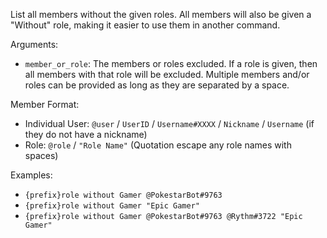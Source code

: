 List all members without the given roles. All members will also be given a "Without" role, making it easier to use them in another command.

Arguments:
* `member_or_role`: The members or roles excluded. If a role is given, then all members with that role will be excluded. Multiple members and/or roles can be provided as long as they are separated by a space.

Member Format:
* Individual User: `@user` / `UserID` / `Username#XXXX` / `Nickname` / `Username` (if they do not have a nickname)
* Role: `@role` / `"Role Name"` (Quotation escape any role names with spaces)

Examples:
* `{prefix}role without Gamer @PokestarBot#9763`
* `{prefix}role without Gamer "Epic Gamer"`
* `{prefix}role without Gamer @PokestarBot#9763 @Rythm#3722 "Epic Gamer"`
